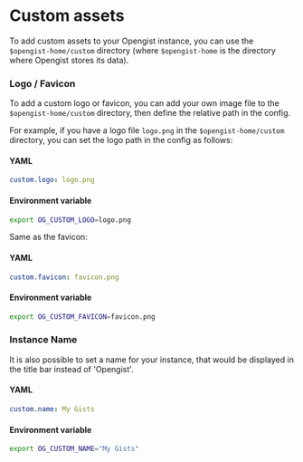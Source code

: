 # Custom assets

To add custom assets to your Opengist instance, you can use the `$opengist-home/custom` directory (where `$opengist-home` is the directory where Opengist stores its data).

### Logo / Favicon

To add a custom logo or favicon, you can add your own image file to the `$opengist-home/custom` directory, then define the relative path in the config.

For example, if you have a logo file `logo.png` in the `$opengist-home/custom` directory, you can set the logo path in the config as follows:

#### YAML
```yaml
custom.logo: logo.png
```

#### Environment variable
```sh
export OG_CUSTOM_LOGO=logo.png
```

Same as the favicon:

#### YAML
```yaml
custom.favicon: favicon.png
```

#### Environment variable
```sh
export OG_CUSTOM_FAVICON=favicon.png
```

### Instance Name

It is also possible to set a name for your instance, that would be displayed in the title bar instead of 'Opengist'.

#### YAML
```yaml
custom.name: My Gists
```

#### Environment variable
```sh
export OG_CUSTOM_NAME="My Gists"
```
